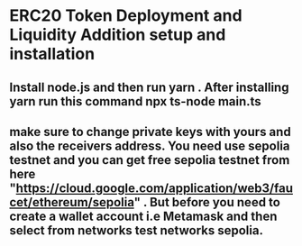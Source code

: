 # ERC20 Token Deployment and Liquidity Addition setup and installation
## Install node.js and then run yarn . After installing yarn run this command npx ts-node main.ts

## make sure to change private keys with yours and also the receivers address. You need use sepolia testnet and you can get free sepolia testnet from here "https://cloud.google.com/application/web3/faucet/ethereum/sepolia" . But before you need to create a wallet account i.e Metamask and then select from networks test networks sepolia.